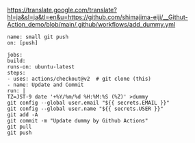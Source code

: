 https://translate.google.com/translate?hl=ja&sl=ja&tl=en&u=https://github.com/shimajima-eiji/__Githut-Action_demo/blob/main/.github/workflows/add_dummy.yml



```
name: small git push
on: [push]

jobs:
build:
runs-on: ubuntu-latest
steps:
- uses: actions/checkout@v2  # git clone (this)
- name: Update and Commit
run: |
TZ=JST-9 date '+%Y/%m/%d %H:%M:%S (%Z)' >dummy
git config --global user.email "${{ secrets.EMAIL }}"
git config --global user.name "${{ secrets.USER }}"
git add -A
git commit -m "Update dummy by Github Actions"
git pull
git push
```





